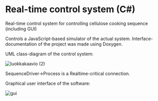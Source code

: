 # Real-time control system (C#)
Real-time control system for controlling cellulose cooking sequence (including GUI)

Controls a JavaScript-based simulator of the actual system. Interface-documentation of the project was made using Doxygen.

UML class-diagram of the control system:

![luokkakaavio (2)](https://user-images.githubusercontent.com/50803295/208089030-15b028f8-e0ba-4222-bcab-6c9c368d483c.png)

SequenceDriver->Process is a Realtime-critical connection.

Graphical user interface of the software:

![gui](https://user-images.githubusercontent.com/50803295/208089835-cd788b53-1bad-4568-9ae0-b5765eb77b1c.PNG)
